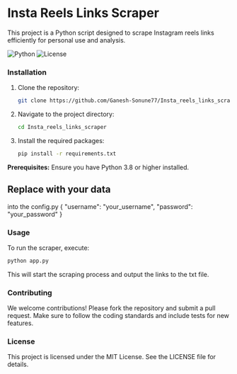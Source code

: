 # Insta Reels Links Scraper
This project is a Python script designed to scrape Instagram reels links efficiently for personal use and analysis.

![Python](https://img.shields.io/badge/Python-3.8%2B-blue)
![License](https://img.shields.io/badge/License-MIT-yellow.svg)

### Installation
1. Clone the repository:
   ```bash
   git clone https://github.com/Ganesh-Sonune77/Insta_reels_links_scraper.git
   ```
2. Navigate to the project directory:
   ```bash
   cd Insta_reels_links_scraper
   ```
3. Install the required packages:
   ```bash
   pip install -r requirements.txt
   ```
**Prerequisites:** Ensure you have Python 3.8 or higher installed.

## Replace with your data
into the config.py 
{
  "username": "your_username",
  "password": "your_password"
}

### Usage
To run the scraper, execute:
```bash
python app.py
```
This will start the scraping process and output the links to the txt file.

### Contributing
We welcome contributions! Please fork the repository and submit a pull request. Make sure to follow the coding standards and include tests for new features.

### License
This project is licensed under the MIT License. See the LICENSE file for details.
